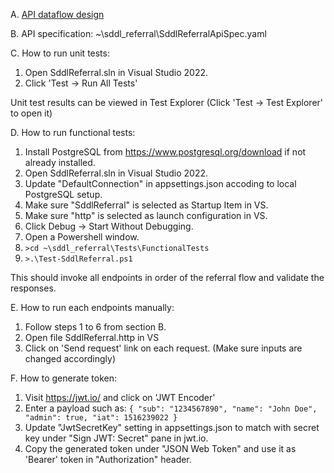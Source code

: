 A. [API dataflow design](https://excalidraw.com/#json=Qs1pFdMCRMC4HVcXQKvRG,wsS-4QadhN5P_qBPmLxW8Q)

B. API specification:
   ~\sddl_referral\SddlReferralApiSpec.yaml

C. How to run unit tests:

1. Open SddlReferral.sln in Visual Studio 2022.
2. Click 'Test -> Run All Tests'

Unit test results can be viewed in Test Explorer (Click 'Test -> Test Explorer' to open it)

D. How to run functional tests:

1. Install PostgreSQL from https://www.postgresql.org/download if not already installed.
2. Open SddlReferral.sln in Visual Studio 2022.
3. Update "DefaultConnection" in appsettings.json accoding to local PostgreSQL setup.
4. Make sure "SddlReferral" is selected as Startup Item in VS.
5. Make sure  "http" is selected as launch configuration in VS.
6. Click Debug -> Start Without Debugging.
7. Open a Powershell window.
8. `>cd ~\sddl_referral\Tests\FunctionalTests`
9. `>.\Test-SddlReferral.ps1`

This should invoke all endpoints in order of the referral flow and validate the responses.

E. How to run each endpoints manually:

1. Follow steps 1 to 6 from section B.
2. Open file SddlReferral.http in VS
3. Click on 'Send request' link on each request. (Make sure inputs are changed accordingly)

F. How to generate token:
1. Visit https://jwt.io/ and click on 'JWT Encoder'
2. Enter a payload such as:
   `{
    "sub": "1234567890",
    "name": "John Doe",
    "admin": true,
    "iat": 1516239022
   }`
3. Update "JwtSecretKey" setting in appsettings.json to match with secret key under "Sign JWT: Secret" pane in jwt.io.
4. Copy the generated token under "JSON Web Token" and use it as 'Bearer' token in "Authorization" header.


